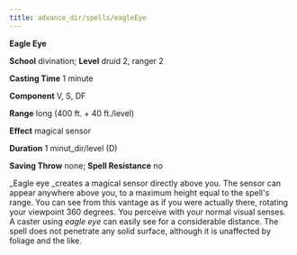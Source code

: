 ```yaml
---
title: advance_dir/spells/eagleEye
---
```

 **Eagle Eye**

**School** divination; **Level** druid 2, ranger 2

**Casting Time** 1 minute

**Component** V, S, DF

**Range** long (400 ft. + 40 ft./level)

**Effect** magical sensor

**Duration** 1 minut_dir/level (D)

**Saving Throw** none; **Spell Resistance** no

_Eagle eye _creates a magical sensor directly above you. The sensor can appear anywhere above you, to a maximum height equal to the spell's range. You can see from this vantage as if you were actually there, rotating your viewpoint 360 degrees. You perceive with your normal visual senses. A caster using _eagle eye_ can easily see for a considerable distance. The spell does not penetrate any solid surface, although it is unaffected by foliage and the like.

